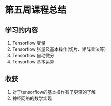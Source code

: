 # 第五周课程总结 #

## 学习的内容 ##

1. Tensorflow 变量
2. Tensorflow 张量及基本操作(切片、矩阵乘法等）
3. Tensorflow 自动微分
4. Tensorflow 基本运算

## 收获 ##

1. 对于tensorflow的基本操作有了更深的了解
2. 神经网络的数学实现